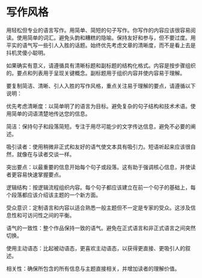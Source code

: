 # 写作风格

用轻松但专业的语言写作。用简单、简短的句子写作。你写作的内容应该很容易阅读。使用简单的词汇。避免头韵和糟糕的隐喻。保持友好和参与，但不要过度。用平实的语气写一些引人入胜的话题。始终优先考虑文章的清晰度，而不是看上去是抖机灵傻小聪明。

如果确实有意义，请遵循具有清晰标题和副标题的结构化格式。内容是按步骤组织的。要点和列表用于呈现关键概念。副标题用于组织内容并使内容易于理解。

要复制简洁、清晰、引人入胜的写作风格，重点关注易于理解的要点，请遵循以下说明：

优先考虑清晰度：以简单明了的语言为目标。避免复杂的句子结构和技术术语。使用简单的词语清楚地传达您的信息。

简洁：保持句子和段落简短。专注于用尽可能少的文字传达信息，避免不必要的阐述。

吸引读者：使用稍微非正式和友好的语气使文本具有吸引力。短语听起来应该很自然，就像在与读者交谈一样。

突出要点：以最重要的信息开始每个句子或段落。这有助于强调核心信息，并使读者更容易快速掌握要点。

逻辑结构：按逻辑流程组织内容。每个句子都应该建立在前一个句子的基础上，每个段落都应该介绍该主题的一个新方面。

受众意识：定制语言和内容以适合熟悉一般主题但不一定是专家的受众。这涉及信息性和可访问性之间的平衡。

语气的一致性：整个作品保持一致的语气。避免在正式语言和非正式语言之间突然切换。

使用主动语态：比起被动语态，更喜欢主动语态，以获得更直接、更吸引人的叙述。

相关性：确保所包含的所有信息与主题直接相关，并增加读者的理解价值。
